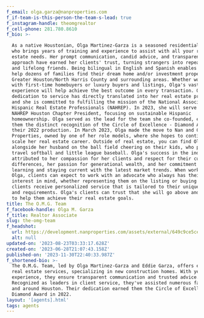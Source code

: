 ```yaml
---
f_email: olga.garza@nanproperties.com
f_if-team-is-this-person-the-team-s-lead: true
f_instagram-handle: theomgrealtor
f_cell-phone: 281.780.8610
f_bio: >-

  As a native Houstonian, Olga Martinez-Garza is a seasoned residential agent
  who brings years of training and experience to assist with all your real
  estate needs. Her prompt communication, candid advice, and transparent
  approach have earned her clients' trust, turning strangers into repeat clients
  and lifelong friends. Being bilingual in English and Spanish enables her to
  help dozens of families find their dream home and/or investment property in
  Greater Houston/North Harris County and surrounding areas. Whether working
  with first-time homebuyers or luxury buyers and listings, Olga's vast
  experience will help achieve the best outcome in every transaction. Olga's
  dedication to service has directly translated into her real estate practice,
  and she is committed to fulfilling the mission of the National Association of
  Hispanic Real Estate Professionals (NAHREP). In 2023, she will serve as the
  NAHREP Houston Chapter President, focusing on sustainable Hispanic
  homeownership. Olga served as the lead for the team she co-founded, earning
  them the distinct recognition of the Circle of Excellence - Diamond Award for
  their 2022 production. In March 2023, Olga made the move to Nan and Company
  Properties, owned by one of her role models, where she hopes to continue to
  scale her real estate career. Outside of real estate, you can find Olga
  alongside her husband on the ball field cheering on their kids, who play
  travel softball and little league baseball. Olga's success in the industry is
  attributed to her compassion for her clients and respect for their cultural
  differences, her passion for generational wealth, and her commitment to
  learning and staying current with the latest market trends. When working with
  Olga, clients can expect to work with an advocate who always has their best
  interest in mind, whether representing them on the listing or buying side. Her
  clients receive personalized service that is tailored to their unique needs
  and requirements. Olga's clients can trust that she will go above and beyond
  to help them achieve their real estate goals. 
title: The O.M.G. Team
f_facebook-handle: Olga M. Garza
f_title: Realtor Associate
slug: the-omg-team
f_headshot:
  url: https://development.nanproperties.com/assets/external/649c9ce5ce683228f70765b6_dsc01987201.jpg
  alt: null
updated-on: '2023-08-23T03:33:17.628Z'
created-on: '2023-06-28T21:07:43.158Z'
published-on: '2023-11-30T22:40:33.987Z'
f_shortened-bio: >-
  The O.M.G. Team, led by Olga Martinez-Garza and Eddie Garza, offers expert
  real estate services, specializing in new construction homes. With years of
  experience, they ensure transparent communication and trusted advice.
  Recognized as leaders in client service, they've assisted numerous families in
  and around Houston. Their dedication earned them the Circle of Excellence -
  Diamond Award in 2022.
layout: '[agents].html'
tags: agents
---
```



